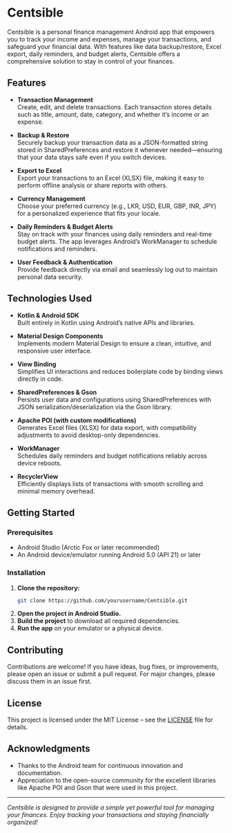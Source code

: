 

# Centsible

Centsible is a personal finance management Android app that empowers you to track your income and expenses, manage your transactions, and safeguard your financial data. With features like data backup/restore, Excel export, daily reminders, and budget alerts, Centsible offers a comprehensive solution to stay in control of your finances.

## Features

- **Transaction Management**  
  Create, edit, and delete transactions. Each transaction stores details such as title, amount, date, category, and whether it’s income or an expense.

- **Backup & Restore**  
  Securely backup your transaction data as a JSON-formatted string stored in SharedPreferences and restore it whenever needed—ensuring that your data stays safe even if you switch devices.

- **Export to Excel**  
  Export your transactions to an Excel (XLSX) file, making it easy to perform offline analysis or share reports with others.

- **Currency Management**  
  Choose your preferred currency (e.g., LKR, USD, EUR, GBP, INR, JPY) for a personalized experience that fits your locale.

- **Daily Reminders & Budget Alerts**  
  Stay on track with your finances using daily reminders and real-time budget alerts. The app leverages Android’s WorkManager to schedule notifications and reminders.

- **User Feedback & Authentication**  
  Provide feedback directly via email and seamlessly log out to maintain personal data security.

## Technologies Used

- **Kotlin & Android SDK**  
  Built entirely in Kotlin using Android’s native APIs and libraries.

- **Material Design Components**  
  Implements modern Material Design to ensure a clean, intuitive, and responsive user interface.

- **View Binding**  
  Simplifies UI interactions and reduces boilerplate code by binding views directly in code.

- **SharedPreferences & Gson**  
  Persists user data and configurations using SharedPreferences with JSON serialization/deserialization via the Gson library.

- **Apache POI (with custom modifications)**  
  Generates Excel files (XLSX) for data export, with compatibility adjustments to avoid desktop-only dependencies.

- **WorkManager**  
  Schedules daily reminders and budget notifications reliably across device reboots.

- **RecyclerView**  
  Efficiently displays lists of transactions with smooth scrolling and minimal memory overhead.

## Getting Started

### Prerequisites
- Android Studio (Arctic Fox or later recommended)
- An Android device/emulator running Android 5.0 (API 21) or later

### Installation
1. **Clone the repository:**
   ```bash
   git clone https://github.com/yourusername/Centsible.git
   ```
2. **Open the project in Android Studio.**
3. **Build the project** to download all required dependencies.
4. **Run the app** on your emulator or a physical device.

## Contributing

Contributions are welcome! If you have ideas, bug fixes, or improvements, please open an issue or submit a pull request. For major changes, please discuss them in an issue first.

## License

This project is licensed under the MIT License – see the [LICENSE](LICENSE) file for details.

## Acknowledgments

- Thanks to the Android team for continuous innovation and documentation.
- Appreciation to the open-source community for the excellent libraries like Apache POI and Gson that were used in this project.

---

*Centsible is designed to provide a simple yet powerful tool for managing your finances. Enjoy tracking your transactions and staying financially organized!*
